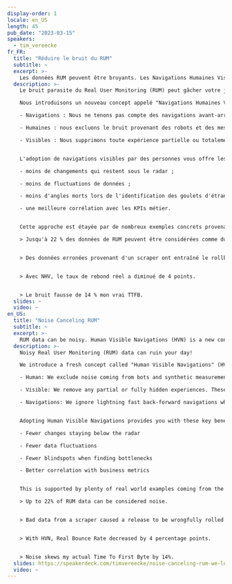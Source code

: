 ```yaml
---
display-order: 1
locale: en_US
length: 45
pub_date: "2023-03-15"
speakers:
  - tim_vereecke
fr_FR:
  title: "Réduire le bruit du RUM"
  subtitle: ~
  excerpt: >-
    Les données RUM peuvent être bruyants. Les Navigations Humaines Visibles (HVN) sont un nouveau concept qui s'attaque à ce risque !
  description: >-
    Le bruit parasite du Real User Monitoring (RUM) peut gâcher votre journée !

    Nous introduisons un nouveau concept appelé "Navigations Humaines Visibles" (NVH) pour faire face à ce risque ; nous nous concentrons sur les expériences qui vous intéressent réellement lorsque vous parlez de la vitesse de nos sites :

    - Navigations : Nous ne tenons pas compte des navigations avant-arrière très rapides, qui offrent généralement peu de possibilités d'optimisation.

    - Humaines : nous excluons le bruit provenant des robots et des mesures synthétiques.

    - Visibles : Nous supprimons toute expérience partielle ou totalement cachée. Celles-ci ont tendance à être très lentes, mais les utilisateurs ne perçoivent pas cette lenteur.


    L'adoption de navigations visibles par des personnes vous offre les avantages suivants :

    - moins de changements qui restent sous le radar ;

    - moins de fluctuations de données ;

    - moins d'angles morts lors de l'identification des goulets d'étranglement ;

    - une meilleure corrélation avec les KPIs métier.


    Cette approche est étayée par de nombreux exemples concrets provenant du plus grand site de modélisation au monde (6 millions de visites par mois), combinés à des données agrégées provenant du tout nouveau site rumarchive.com. 

    > Jusqu'à 22 % des données de RUM peuvent être considérées comme du bruit.


    > Des données erronées provenant d'un scraper ont entraîné le rollback d'une livraison à tort.


    > Avec NHV, le taux de rebond réel a diminué de 4 points.


    > Le bruit fausse de 14 % mon vrai TTFB.
  slides: ~
  video: ~
en_US:
  title: "Noise Canceling RUM"
  subtitle: ~
  excerpt: >-
    RUM data can be noisy. Human Visible Navigations (HVN) is a new concept to tackle this risk!
  description: >-
    Noisy Real User Monitoring (RUM) data can ruin your day!

    We introduce a fresh concept called "Human Visible Navigations" (HVN) to tackle this risk; we focus on the experiences you actually care about when talking about the speed of our sites:

    - Human: We exclude noise coming from bots and synthetic measurements.

    - Visible: We remove any partial or fully hidden experiences. These tend to be very slow but users don’t see this slowness.

    - Navigations: We ignore lightning fast back-forward navigations which usually have few optimisation opportunities.


    Adopting Human Visible Navigations provides you with these key benefits:

    - Fewer changes staying below the radar

    - Fewer data fluctuations

    - Fewer blindspots when finding bottlenecks

    - Better correlation with business metrics


    This is supported by plenty of real world examples coming from the world's largest scale modeling site (6M Monthly visits) in combination with aggregated data from the brand new rumarchive.com 

    > Up to 22% of RUM data can be considered noise.


    > Bad data from a scraper caused a release to be wrongfully rolled back.


    > With HVN, Real Bounce Rate decreased by 4 percentage points.


    > Noise skews my actual Time To First Byte by 14%.
  slides: https://speakerdeck.com/timvereecke/noise-canceling-rum-we-love-speed-2023
  video: ~
---
```

